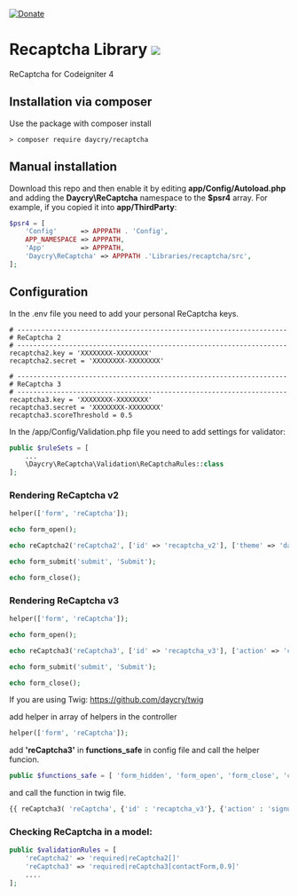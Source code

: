 [![Donate](https://img.shields.io/badge/Donate-PayPal-green.svg)](https://www.paypal.com/donate?business=SYC5XDT23UZ5G&no_recurring=0&item_name=Thank+you%21&currency_code=EUR)

# Recaptcha Library [![](https://github.com/daycry/encryption/workflows/PHP%20Tests/badge.svg)](https://github.com/daycry/encryption/actions?query=workflow%3A%22PHP+Tests%22)

ReCaptcha for Codeigniter 4

## Installation via composer

Use the package with composer install

	> composer require daycry/recaptcha

## Manual installation

Download this repo and then enable it by editing **app/Config/Autoload.php** and adding the **Daycry\ReCaptcha**
namespace to the **$psr4** array. For example, if you copied it into **app/ThirdParty**:

```php
$psr4 = [
    'Config'      => APPPATH . 'Config',
    APP_NAMESPACE => APPPATH,
    'App'         => APPPATH,
    'Daycry\ReCaptcha' => APPPATH .'Libraries/recaptcha/src',
];

```
## Configuration

In the .env file you need to add your personal ReCaptcha keys.

```
# --------------------------------------------------------------------
# ReCaptcha 2
# --------------------------------------------------------------------
recaptcha2.key = 'XXXXXXXX-XXXXXXXX'
recaptcha2.secret = 'XXXXXXXX-XXXXXXXX'

# --------------------------------------------------------------------
# ReCaptcha 3
# --------------------------------------------------------------------
recaptcha3.key = 'XXXXXXXX-XXXXXXXX'
recaptcha3.secret = 'XXXXXXXX-XXXXXXXX'
recaptcha3.scoreThreshold = 0.5

```

In the /app/Config/Validation.php file you need to add settings for validator:

```php
public $ruleSets = [
    ...
    \Daycry\ReCaptcha\Validation\ReCaptchaRules::class
];
```

### Rendering ReCaptcha v2

```php
helper(['form', 'reCaptcha']);

echo form_open();

echo reCaptcha2('reCaptcha2', ['id' => 'recaptcha_v2'], ['theme' => 'dark']);

echo form_submit('submit', 'Submit');

echo form_close();
```

### Rendering ReCaptcha v3

```php
helper(['form', 'reCaptcha']);

echo form_open();

echo reCaptcha3('reCaptcha3', ['id' => 'recaptcha_v3'], ['action' => 'contactForm']);

echo form_submit('submit', 'Submit');

echo form_close();
```


If you are using Twig: https://github.com/daycry/twig

add helper in array of helpers in the controller

```php
helper(['form', 'reCaptcha']);
```

add **'reCaptcha3'** in **functions_safe** in config file and call the helper funcion.

```php
public $functions_safe = [ 'form_hidden', 'form_open', 'form_close', 'csrf_token', 'csrf_hash', 'url_title', 'reCaptcha3' ];
```
and call the function in twig file.

```php
{{ reCaptcha3( 'reCaptcha', {'id' : 'recaptcha_v3'}, {'action' : 'signup'} ) | raw }}
```



### Checking ReCaptcha in a model:

```php
public $validationRules = [
    'reCaptcha2' => 'required|reCaptcha2[]'
    'reCaptcha3' => 'required|reCaptcha3[contactForm,0.9]'
    ....
];
```